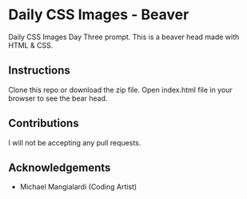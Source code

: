 # Daily CSS Images - Beaver
Daily CSS Images Day Three prompt. This is a beaver head made with HTML & CSS.

## Instructions
Clone this repo or download the zip file. Open index.html file in your browser to see the bear head.

## Contributions
I will not be accepting any pull requests.

## Acknowledgements
* Michael Mangialardi (Coding Artist)
